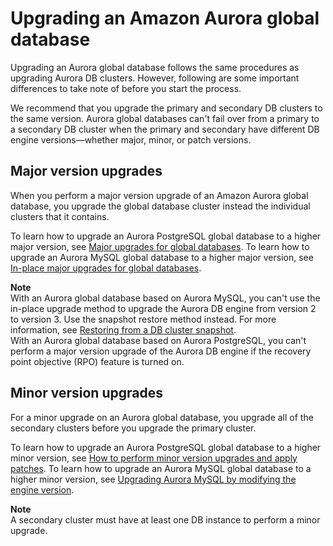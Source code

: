 # Upgrading an Amazon Aurora global database<a name="aurora-global-database-upgrade"></a>

Upgrading an Aurora global database follows the same procedures as upgrading Aurora DB clusters\. However, following are some important differences to take note of before you start the process\.

We recommend that you upgrade the primary and secondary DB clusters to the same version\. Aurora global databases can't fail over from a primary to a secondary DB cluster when the primary and secondary have different DB engine versions—whether major, minor, or patch versions\.

## Major version upgrades<a name="aurora-global-database-upgrade.major"></a>

When you perform a major version upgrade of an Amazon Aurora global database, you upgrade the global database cluster instead the individual clusters that it contains\.

To learn how to upgrade an Aurora PostgreSQL global database to a higher major version, see [Major upgrades for global databases](USER_UpgradeDBInstance.PostgreSQL.md#USER_UpgradeDBInstance.PostgreSQL.GlobalDB)\. To learn how to upgrade an Aurora MySQL global database to a higher major version, see [In\-place major upgrades for global databases](AuroraMySQL.Updates.MajorVersionUpgrade.md#AuroraMySQL.Upgrading.GlobalDB)\.

**Note**  
With an Aurora global database based on Aurora MySQL, you can't use the in\-place upgrade method to upgrade the Aurora DB engine from version 2 to version 3\. Use the snapshot restore method instead\. For more information, see [Restoring from a DB cluster snapshot](aurora-restore-snapshot.md)\.  
With an Aurora global database based on Aurora PostgreSQL, you can't perform a major version upgrade of the Aurora DB engine if the recovery point objective \(RPO\) feature is turned on\.

## Minor version upgrades<a name="aurora-global-database-upgrade.minor"></a>

For a minor upgrade on an Aurora global database, you upgrade all of the secondary clusters before you upgrade the primary cluster\.

To learn how to upgrade an Aurora PostgreSQL global database to a higher minor version, see [How to perform minor version upgrades and apply patches](USER_UpgradeDBInstance.PostgreSQL.md#USER_UpgradeDBInstance.PostgreSQL.Minor)\. To learn how to upgrade an Aurora MySQL global database to a higher minor version, see [Upgrading Aurora MySQL by modifying the engine version](AuroraMySQL.Updates.Patching.md#AuroraMySQL.Updates.Patching.ModifyEngineVersion)\.

**Note**  
A secondary cluster must have at least one DB instance to perform a minor upgrade\.